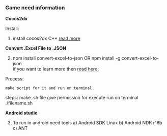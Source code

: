 <h3>Game need information </h3>


<b>Cocos2dx</b>

Install:

1) install cocos2dx C++ <a href="http://www.cocos2d-x.org/docs/cocos2d-x/en/installation/Linux.html"> read more </a> 



<b>Convert .Excel File to .JSON </b>

2) npm install convert-excel-to-json  OR  npm install -g convert-excel-to-json   
	if you want to learn more then <a href="https://www.npmjs.com/package/convert-excel-to-json " > read here:</a> 

Process:
	
	make script for it and run on terminal. 
steps: 
	make .sh file
	give permission for execute 
	run on terminal ./filename.sh


<b>Android studio</b>

3) To run in android need tools
	a) Android SDK Linux
	b) Android NDK r16b
	c) ANT



